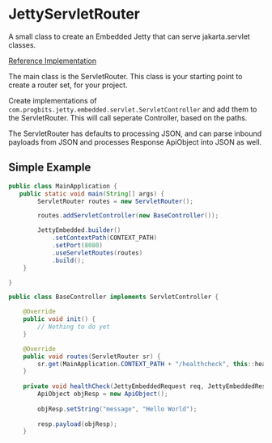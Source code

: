 # JettyServletRouter

A small class to create an Embedded Jetty that can serve jakarta.servlet classes.

[Reference Implementation](https://github.com/kscarr73/JettyEmbedded_Reference)

The main class is the ServletRouter.  This class is your starting point to create a router set, for your project.

Create implementations of `com.progbits.jetty.embedded.servlet.ServletController` and add them to the ServletRouter.  This will call seperate Controller, based on the paths.

The ServletRouter has defaults to processing JSON, and can parse inbound payloads from JSON and processes Response ApiObject into JSON as well.

## Simple Example

```java
public class MainApplication {
   public static void main(String[] args) {
        ServletRouter routes = new ServletRouter();

        routes.addServletController(new BaseController());

        JettyEmbedded.builder()
            .setContextPath(CONTEXT_PATH)
            .setPort(8080)
            .useServletRoutes(routes)
            .build();
    }

}

public class BaseController implements ServletController {

    @Override
    public void init() {
        // Nothing to do yet
    }

    @Override
    public void routes(ServletRouter sr) {
        sr.get(MainApplication.CONTEXT_PATH + "/healthcheck", this::healthCheck);
    }
    
    private void healthCheck(JettyEmbeddedRequest req, JettyEmbeddedResponse resp) throws Exception {
        ApiObject objResp = new ApiObject();
        
        objResp.setString("message", "Hello World");
        
        resp.payload(objResp);
    }
```
